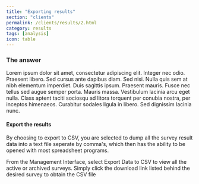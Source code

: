 ```yaml
---
title: "Exporting results"
section: "clients"
permalink: /clients/results/2.html
category: results
tags: [analysis]
icon: table
---
```


### The answer

Lorem ipsum dolor sit amet, consectetur adipiscing elit. Integer nec odio. Praesent libero. Sed cursus ante dapibus diam. Sed nisi. Nulla quis sem at nibh elementum imperdiet. Duis sagittis ipsum. Praesent mauris. Fusce nec tellus sed augue semper porta. Mauris massa. Vestibulum lacinia arcu eget nulla. Class aptent taciti sociosqu ad litora torquent per conubia nostra, per inceptos himenaeos. Curabitur sodales ligula in libero. Sed dignissim lacinia nunc.


#### Export the results

By choosing to export to CSV, you are selected to dump all the survey result data into a text file seperate by comma's, which then has the ability to be opened with most spreadsheet programs.

From the Management Interface, select Export Data to CSV to view all the active or archived surveys. Simply click the download link listed behind the desired survey to obtain the CSV file
